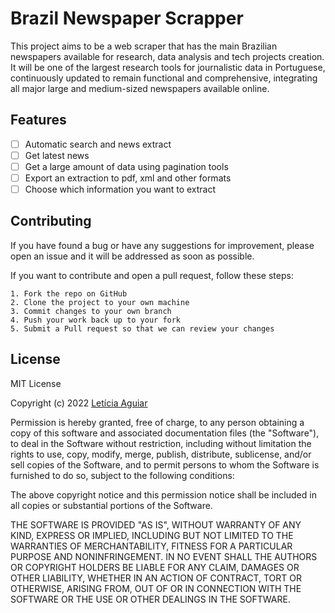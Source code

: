 
# Brazil Newspaper Scrapper

This project aims to be a web scraper that has the main Brazilian newspapers 
available for research, data analysis and tech projects creation. It will be 
one of the largest research tools for journalistic data in Portuguese, 
continuously updated to remain functional and comprehensive, integrating all 
major large and medium-sized newspapers available online.


## Features

- [ ]  Automatic search and news extract
- [ ]  Get latest news
- [ ]  Get a large amount of data using pagination tools
- [ ]  Export an extraction to pdf, xml and other formats
- [ ]  Choose which information you want to extract
## Contributing

If you have found a bug or have any suggestions for improvement, 
please open an issue and it will be addressed as soon as possible. 

If you want to contribute and open a pull request, follow these steps:

    1. Fork the repo on GitHub
    2. Clone the project to your own machine
    3. Commit changes to your own branch
    4. Push your work back up to your fork
    5. Submit a Pull request so that we can review your changes


## License

MIT License

Copyright (c) 2022 [Letícia Aguiar](https://github.com/letsaguiar)

Permission is hereby granted, free of charge, to any person obtaining a copy
of this software and associated documentation files (the "Software"), to deal
in the Software without restriction, including without limitation the rights
to use, copy, modify, merge, publish, distribute, sublicense, and/or sell
copies of the Software, and to permit persons to whom the Software is
furnished to do so, subject to the following conditions:

The above copyright notice and this permission notice shall be included in all
copies or substantial portions of the Software.

THE SOFTWARE IS PROVIDED "AS IS", WITHOUT WARRANTY OF ANY KIND, EXPRESS OR
IMPLIED, INCLUDING BUT NOT LIMITED TO THE WARRANTIES OF MERCHANTABILITY,
FITNESS FOR A PARTICULAR PURPOSE AND NONINFRINGEMENT. IN NO EVENT SHALL THE
AUTHORS OR COPYRIGHT HOLDERS BE LIABLE FOR ANY CLAIM, DAMAGES OR OTHER
LIABILITY, WHETHER IN AN ACTION OF CONTRACT, TORT OR OTHERWISE, ARISING FROM,
OUT OF OR IN CONNECTION WITH THE SOFTWARE OR THE USE OR OTHER DEALINGS IN THE
SOFTWARE.


